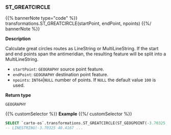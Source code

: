 ### ST_GREATCIRCLE

{{% bannerNote type="code" %}}
transformations.ST_GREATCIRCLE(startPoint, endPoint, npoints)
{{%/ bannerNote %}}

**Description**

Calculate great circles routes as LineString or MultiLineString. If the start and end points span the antimeridian, the resulting feature will be split into a MultiLineString.

* `startPoint`: `GEOGRAPHY` source point feature.
* `endPoint`: `GEOGRAPHY` destination point feature.
* `npoints`: `INT64`|`NULL` number of points. If `NULL` the default value `100` is used.

**Return type**

`GEOGRAPHY`

{{% customSelector %}}
**Example**
{{%/ customSelector %}}

``` sql
SELECT `carto-os`.transformations.ST_GREATCIRCLE(ST_GEOGPOINT(-3.70325,40.4167), ST_GEOGPOINT(-73.9385,40.6643), 20);
-- LINESTRING(-3.70325 40.4167 ... 
```